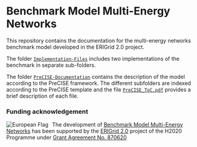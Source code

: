 # Benchmark Model Multi-Energy Networks

This repository contains the documentation for the multi-energy networks benchmark model developed in the ERIGrid 2.0 project. 

The folder [```Implementation-Files```](./Implementation-Files) includes two implementations of the benchmark in separate sub-folders. 

The folder [```PreCISE-Documentation```](./PreCISE-Documentation) contains the description of the model according to the PreCISE framework. 
The different subfolders are indexed according to the PreCISE template and the file [```PreCISE_ToC.pdf```](./PreCISE-Documentation/PreCISE_ToC.pdf) provides a brief description of each file. 

### Funding acknowledgement

<img alt="European Flag" src="https://erigrid2.eu/wp-content/uploads/2020/03/europa_flag_low.jpg" align="left" style="margin-right: 10px"/> The development of [Benchmark Model Multi-Energy Networks] has been supported by the [ERIGrid 2.0] project of the H2020 Programme under [Grant Agreement No. 870620](https://cordis.europa.eu/project/id/870620)

[ERIGrid 2.0]: https://erigrid2.eu
[Benchmark Model Multi-Energy Networks]: https://github.com/ERIGrid2/benchmark-model-multi-energy-network
